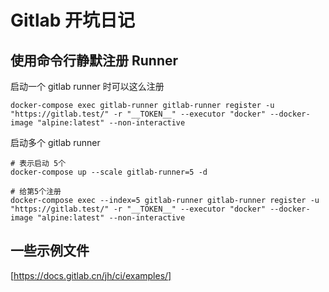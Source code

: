 # Gitlab 开坑日记

## 使用命令行静默注册 Runner

启动一个 gitlab runner 时可以这么注册

```shell
docker-compose exec gitlab-runner gitlab-runner register -u "https://gitlab.test/" -r "__TOKEN__" --executor "docker" --docker-image "alpine:latest" --non-interactive
```

启动多个 gitlab runner

```shell
# 表示启动 5个
docker-compose up --scale gitlab-runner=5 -d

# 给第5个注册
docker-compose exec --index=5 gitlab-runner gitlab-runner register -u "https://gitlab.test/" -r "__TOKEN__" --executor "docker" --docker-image "alpine:latest" --non-interactive
```

## 一些示例文件

[https://docs.gitlab.cn/jh/ci/examples/]
